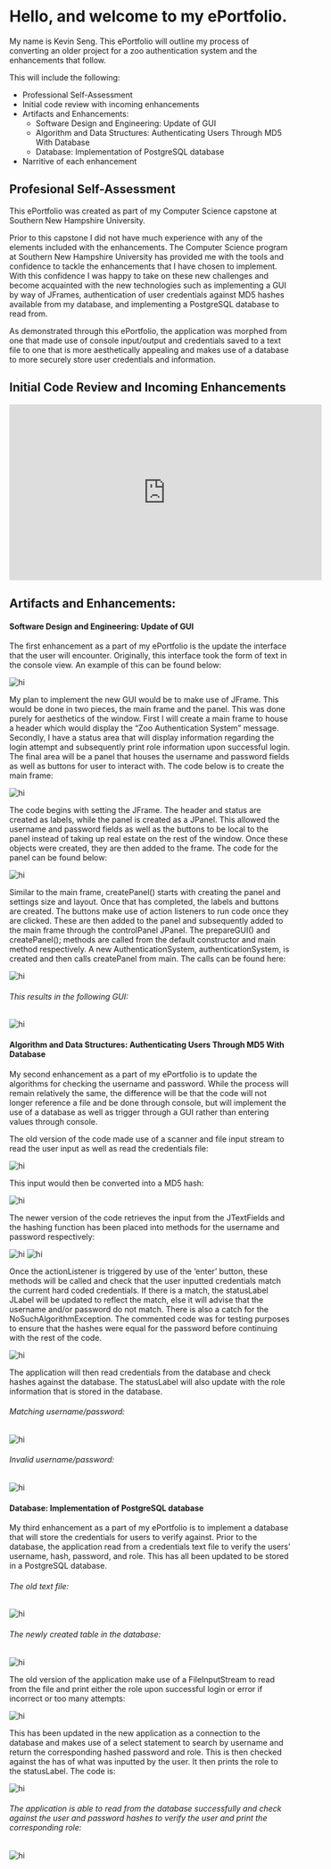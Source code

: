 # Hello, and welcome to my ePortfolio.

My name is Kevin Seng. This ePortfolio will outline my process of converting an older project for a zoo authentication system and the enhancements that follow. 

This will include the following:

- Professional Self-Assessment
- Initial code review with incoming enhancements
- Artifacts and Enhancements:
    - Software Design and Engineering: Update of GUI
    - Algorithm and Data Structures: Authenticating Users Through MD5 With Database
    - Database: Implementation of PostgreSQL database
- Narritive of each enhancement

## Profesional Self-Assessment

This ePortfolio was created as part of my Computer Science capstone at Southern New Hampshire University. 

Prior to this capstone I did not have much experience with any of the elements included with the enhancements. The Computer Science program at Southern New Hampshire University has provided me with the tools and confidence to tackle the enhancements that I have chosen to implement. With this confidence I was happy to take on these new challenges and become acquainted with the new technologies such as implementing a GUI by way of JFrames, authentication of user credentials against MD5 hashes available from my database, and implementing a PostgreSQL database to read from. 

As demonstrated through this ePortfolio, the application was morphed from one that made use of console input/output and credentials saved to a text file to one that is more aesthetically appealing and makes use of a database to more securely store user credentials and information. 

## Initial Code Review and Incoming Enhancements

<iframe width="560" height="315" src="https://www.youtube.com/embed/GF4T9qjylZo" frameborder="0" allow="accelerometer; autoplay; clipboard-write; encrypted-media; gyroscope; picture-in-picture" allowfullscreen></iframe>

## Artifacts and Enhancements:

#### Software Design and Engineering: Update of GUI

The first enhancement as a part of my ePortfolio is the update the interface that the user will encounter. Originally, this interface took the form of text in the console view. An example of this can be found below: 

<img src="OldGUI.png" alt="hi" class="inline"/>

My plan to implement the new GUI would be to make use of JFrame. This would be done in two pieces, the main frame and the panel. This was done purely for aesthetics of the window. First I will create a main frame to house a header which would display the “Zoo Authentication System” message. Secondly, I have a status area that will display information regarding the login attempt and subsequently print role information upon successful login. The final area will be a panel that houses the username and password fields as well as buttons for user to interact with. The code below is to create the main frame:

<img src="GUICode.png" alt="hi" class="inline"/>

The code begins with setting the JFrame. The header and status are created as labels, while the panel is created as a JPanel. This allowed the username and password fields as well as the buttons to be local to the panel instead of taking up real estate on the rest of the window. Once these objects were created, they are then added to the frame. The code for the panel can be found below:

<img src="PanelCode.png" alt="hi" class="inline"/>

Similar to the main frame, createPanel() starts with creating the panel and settings size and layout. Once that has completed, the labels and buttons are created. The buttons make use of action listeners to run code once they are clicked. These are then added to the panel and subsequently added to the main frame through the controlPanel JPanel. 
The prepareGUI() and createPanel(); methods are called from the default constructor and main method respectively. A new AuthenticationSystem, authenticationSystem, is created and then calls createPanel from main. The calls can be found here:

<img src="MethodCalls.png" alt="hi" class="inline"/>

###### This results in the following GUI:
 
<img src="GUI.png" alt="hi" class="inline"/>

#### Algorithm and Data Structures: Authenticating Users Through MD5 With Database

My second enhancement as a part of my ePortfolio is to update the algorithms for checking the username and password. While the process will remain relatively the same, the difference will be that the code will not longer reference a file and be done through console, but will implement the use of a database as well as trigger through a GUI rather than entering values through console. 

The old version of the code made use of a scanner and file input stream to read the user input as well as read the credentials file:

<img src="OldScanner.png" alt="hi" class="inline"/>

This input would then be converted into a MD5 hash:

<img src="OldMD5.png" alt="hi" class="inline"/>

The newer version of the code retrieves the input from the JTextFields and the hashing function has been placed into methods for the username and password respectively:

<img src="UsernameHash.png" alt="hi" class="inline"/>
<img src="PasswordHash.png" alt="hi" class="inline"/>

Once the actionListener is triggered by use of the ‘enter’ button, these methods will be called and check that the user inputted credentials match the current hard coded credentials. If there is a match, the statusLabel JLabel will be updated to reflect the match, else it will advise that the username and/or password do not match. There is also a catch for the NoSuchAlgorithmException. The commented code was for testing purposes to ensure that the hashes were equal for the password before continuing with the rest of the code. 

<img src="VerifyHash.png" alt="hi" class="inline"/>

The application will then read credentials from the database and check hashes against the database. The statusLabel will also update with the role information that is stored in the database. 

###### Matching username/password:

<img src="LoginSuccess.png" alt="hi" class="inline"/>

###### Invalid username/password:

<img src="LoginFail.png" alt="hi" class="inline"/>

#### Database: Implementation of PostgreSQL database

My third enhancement as a part of my ePortfolio is to implement a database that will store the credentials for users to verify against. Prior to the database, the application read from a credentials text file to verify the users’ username, hash, password, and role. This has all been updated to be stored in a PostgreSQL database. 

###### The old text file:

<img src="CredentialsFile.png" alt="hi" class="inline"/>

###### The newly created table in the database:

<img src="PSQLTable.png" alt="hi" class="inline"/>

The old version of the application make use of a FileInputStream to read from the file and print either the role upon successful login or error if incorrect or too many attempts:

<img src="OldScannerCode.png" alt="hi" class="inline"/>

This has been updated in the new application as a connection to the database and makes use of a select statement to search by username and return the corresponding hashed password and role. This is then checked against the has of what was inputted by the user. It then prints the role to the statusLabel. The code is:

<img src="PSQLReadCode.png" alt="hi" class="inline"/>

###### The application is able to read from the database successfully and check against the user and password hashes to verify the user and print the corresponding role:

<img src="PSQLRead.png" alt="hi" class="inline"/>
